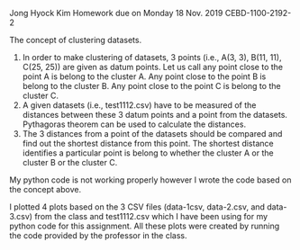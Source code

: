Jong Hyock Kim 
Homework due on Monday 18 Nov. 2019
CEBD-1100-2192-2

The concept of clustering datasets.  
1) In order to make clustering of datasets, 3 points (i.e., A(3, 3), B(11, 11), C(25, 25)) are given as datum points. Let us call any point close to the point A is belong to the cluster A. Any point close to the point B is belong to the cluster B. Any point close to the point C is belong to the cluster C.
2) A given datasets (i.e., test1112.csv) have to be measured of the distances between these 3 datum points and a point from the datasets. Pythagoras theorem can be used to calculate the distances. 
3) The 3 distances from a point of the datasets should be compared and find out the shortest distance from this point. The shortest distance identifies a particular point is belong to whether the cluster A or the cluster B or the cluster C. 

My python code is not working properly however I wrote the code based on the concept above. 

I plotted 4 plots based on the 3 CSV files (data-1csv, data-2.csv, and data-3.csv) from the class and test1112.csv which I have been using for my python code for this assignment. All these plots were created by running the code provided by the professor in the class. 

